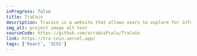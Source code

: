 ```yaml
---
inProgress: false
title: TraCoin
description: Tracoin is a website that allows users to explore for information about various cryptocurrencies in real-time.
img_alt: project image alt text
sourceCode: https://github.com/arrabisPiolo/TraCoin
link: https://tra-coin.vercel.app/
tags: ['React', 'SCSS']
---
```

